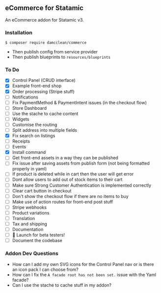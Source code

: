 ## eCommerce for Statamic

An eCommerce addon for Statamic v3.

### Installation

```
$ composer require damcclean/commerce
```

* Then publish config from service provider
* Then publish blueprints to `resources/blueprints`

### To Do

* [x] Control Panel (CRUD interface)
* [x] Example front-end shop
* [x] Order processing (Stripe stuff)
* [ ] Notifications
* [ ] Fix PaymentMethod & PaymentIntent issues (in the checkout flow)
* [ ] Store Dashboard
* [ ] Use the stache to cache content
* [ ] Widgets
* [ ] Customise the routing
* [ ] Split address into multiple fields
* [x] Fix search on listings
* [ ] Receipts
* [ ] Events
* [x] Install command
* [ ] Get front-end assets in a way they can be published
* [ ] Fix issue after saving assets from publish form (not being formatted properly in yaml)
* [ ] If product is deleted while in cart then the user will get error
* [ ] Dont allow users to add out of stock items to their cart
* [ ] Make sure Strong Customer Authentication is implemented correctly
* [ ] Clear cart button in checkout
* [ ] Don't show the checkout flow if there are no items to buy
* [ ] Make use of action routes for front-end post stuff
* [ ] Stripe webhooks
* [ ] Product variations
* [ ] Translation
* [ ] Tax and shipping
* [ ] Documentation
* [ ] 🚀 Launch for beta testers!
* [ ] Document the codebase

### Addon Dev Questions

* How can I add my own SVG icons for the Control Panel nav or is there an icon pack I can choose from?
* How can I fix the `A facade root has not been set.` issue with the Yaml facade?
* Can I use the stache to cache stuff in my addon?
